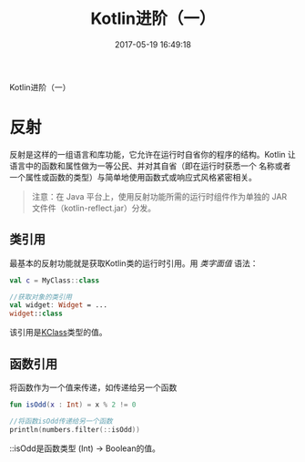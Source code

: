 ﻿---
title: Kotlin进阶（一）
date: 2017-05-19 16:49:18
tags:
- Kotlin
- 进阶
categories: [Kotlin]
---
Kotlin进阶（一）

<!-- more -->

# 反射

反射是这样的一组语言和库功能，它允许在运行时自省你的程序的结构。Kotlin 让语言中的函数和属性做为一等公民、并对其自省（即在运行时获悉一个
名称或者一个属性或函数的类型）与简单地使用函数式或响应式风格紧密相关。

> 注意：在 Java 平台上，使用反射功能所需的运行时组件作为单独的 JAR 文件件（kotlin-reflect.jar）分发。

## 类引用

最基本的反射功能就是获取Kotlin类的运行时引用。用 *类字面值* 语法：
```Kotlin
val c = MyClass::class 

//获取对象的类引用
val widget: Widget = ...
widget::class
```
该引用是[KClass](https://kotlinlang.org/api/latest/jvm/stdlib/kotlin.reflect/-k-class/index.html)类型的值。

## 函数引用

将函数作为一个值来传递，如传递给另一个函数
```Kotlin
fun isOdd(x : Int) = x % 2 != 0

//将函数isOdd传递给另一个函数
println(numbers.filter(::isOdd))
```
::isOdd是函数类型 (Int) -> Boolean的值。
